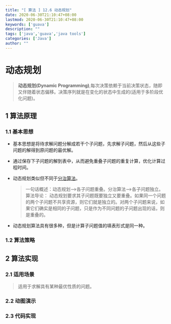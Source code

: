 ```yaml
---
title: "[ 算法 ] 12.6 动态规划"
date: 2020-06-30T21:10:47+08:00
lastmod: 2020-06-30T21:10:47+08:00
keywords: ['guava']
description: ""
tags: ['java','guava','java tools']
categories: ['Java']
author: ""
---
```

# 动态规划
> **动态规划(Dynamic Programming)**,每次决策依赖于当前决策状态，随即又伴随着状态偏移。决策序列就是在变化的状态中生成的(适用于多阶段优化问题)。

## 1 算法原理
### 1.1 基本思想
+ 基本思想是将待求解问题分解成若干个子问题，先求解子问题，然后从这些子问题的解得到原问题的最优解。
+ 通过保存下子问题的解到表中，从而避免重叠子问题的重复计算，优化计算过程时间。
+ 动态规划类似但不同于[分治算法](12_7_divide_and_conquer.md)。

    > 一句话概述：动态规划-->各子问题重叠。分治算法-->各子问题独立。
    算法导论： 动态规划要求其子问题既要独立又要重叠。如果同一个问题的两个子问题不共享资源，则它们就是独立的。对两个子问题来说，如果它们确实是相同的子问题，只是作为不同问题的子问题出现的话，则是重叠的。
+ 动态规划算法具有很多种，但是计算子问题值的填表形式是同一种。

### 1.2 算法策略

## 2 算法实现
### 2.1 适用场景
> 适用于求解具有某种最优性质的问题。

### 2.2 动图演示
### 2.3 代码实现